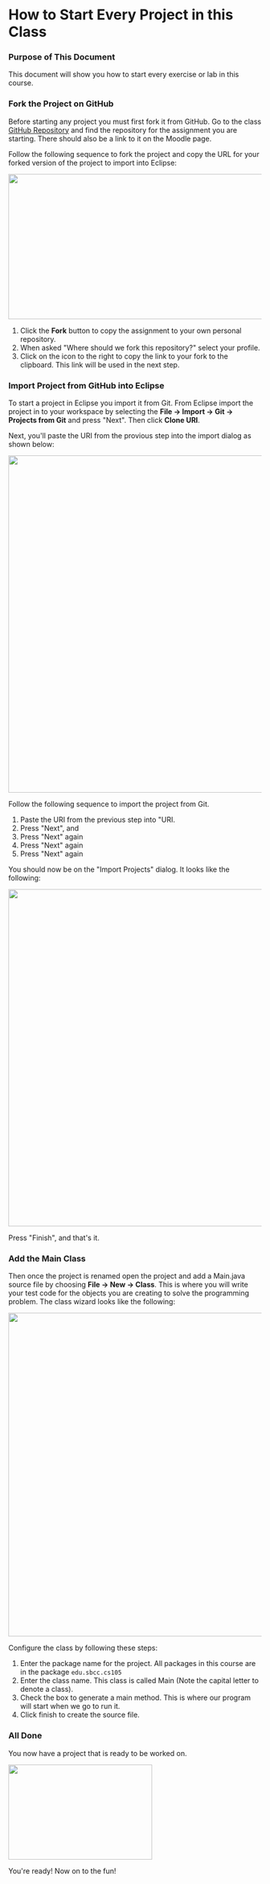 # How to Start Every Project in this Class

### Purpose of This Document

This document will show you how to start every exercise or lab in this course.

### Fork the Project on GitHub

Before starting any project you must first fork it from GitHub. Go to the class [GitHub Repository](https://github.com/sbcc-cs105-spring2016) and find the repository for the assignment you are starting. There should also be a link to it on the Moodle page.

Follow the following sequence to fork the project and copy the URL for your forked version of the project to import into Eclipse:

 <img src="https://www.dropbox.com/s/uezrecne119tlja/fork_assignment.png?dl=1" width="1002" height="289" />
 
1. Click the **Fork** button to copy the assignment to your own personal repository.
2. When asked "Where should we fork this repository?" select your profile.
3. Click on the icon to the right to copy the link to your fork to the clipboard. This link will be used in the next step.

### Import Project from GitHub into Eclipse

To start a project in Eclipse you import it from Git. From Eclipse import the project in to your workspace by selecting the **File -> Import -> Git -> Projects from Git** and press "Next". Then click **Clone URI**. 

Next, you'll paste the URI from the provious step into the import dialog as shown below:

<img src="https://www.dropbox.com/s/ud5ttr4trgv8h6l/SourceGitRepository.png?dl=1" width="525" height="671" />

Follow the following sequence to import the project from Git.

1. Paste the URI from the previous step into "URI.
2. Press "Next", and 
3. Press "Next" again
4. Press "Next" again
5. Press "Next" again

You should now be on the "Import Projects" dialog. It looks like the following:

<img src="https://www.dropbox.com/s/6i8nkv7z2ca7mwj/ImportProjects.png?dl=1" width="525" height="671" />

Press "Finish", and that's it. 

### Add the Main Class

Then once the project is renamed open the project and add a Main.java source file by choosing **File -> New -> Class**. This is where you will write your test code for the objects you are creating to solve the programming problem. The class wizard looks like the following:

<img src="https://www.dropbox.com/s/doc1mz4zsftl9ng/NewJavaClass.png?dl=1" width="536" height="644" />

Configure the class by following these steps:

1. Enter the package name for the project. All packages in this course are in the package `edu.sbcc.cs105`
2. Enter the class name. This class is called Main (Note the capital letter to denote a class).
3. Check the box to generate a main method. This is where our program will start when we go to run it.
4. Click finish to create the source file.

### All Done

You now have a project that is ready to be worked on.

<img src="https://www.dropbox.com/s/tbzdmpjob7hjtj4/EX01-HelloWorld.png?dl=1" width="286" height="189" />

You're ready! Now on to the fun!
